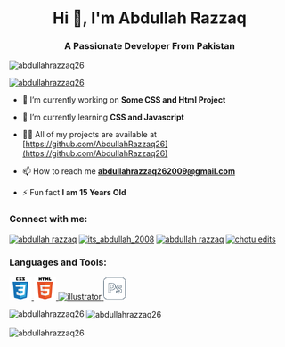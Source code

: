 <h1 align="center">Hi 👋, I'm Abdullah Razzaq</h1>
<h3 align="center">A Passionate Developer From Pakistan</h3>

<p align="left"> <img src="https://komarev.com/ghpvc/?username=abdullahrazzaq26&label=Profile%20views&color=0e75b6&style=flat" alt="abdullahrazzaq26" /> </p>

<p align="left"> <a href="https://github.com/ryo-ma/github-profile-trophy"><img src="https://github-profile-trophy.vercel.app/?username=abdullahrazzaq26" alt="abdullahrazzaq26" /></a> </p>

- 🔭 I’m currently working on **Some CSS and Html Project**

- 🌱 I’m currently learning **CSS and Javascript**

- 👨‍💻 All of my projects are available at [https://github.com/AbdullahRazzaq26](https://github.com/AbdullahRazzaq26)

- 📫 How to reach me **abdullahrazzaq262009@gmail.com**

- ⚡ Fun fact **I am 15 Years Old**

<h3 align="left">Connect with me:</h3>
<p align="left">
<a href="https://fb.com/abdullah razzaq" target="blank"><img align="center" src="https://raw.githubusercontent.com/rahuldkjain/github-profile-readme-generator/master/src/images/icons/Social/facebook.svg" alt="abdullah razzaq" height="30" width="40" /></a>
<a href="https://instagram.com/its_abdullah_2008" target="blank"><img align="center" src="https://raw.githubusercontent.com/rahuldkjain/github-profile-readme-generator/master/src/images/icons/Social/instagram.svg" alt="its_abdullah_2008" height="30" width="40" /></a>
<a href="https://www.behance.net/abdullah razzaq" target="blank"><img align="center" src="https://raw.githubusercontent.com/rahuldkjain/github-profile-readme-generator/master/src/images/icons/Social/behance.svg" alt="abdullah razzaq" height="30" width="40" /></a>
<a href="https://www.youtube.com/c/chotu edits" target="blank"><img align="center" src="https://raw.githubusercontent.com/rahuldkjain/github-profile-readme-generator/master/src/images/icons/Social/youtube.svg" alt="chotu edits" height="30" width="40" /></a>
</p>

<h3 align="left">Languages and Tools:</h3>
<p align="left"> <a href="https://www.w3schools.com/css/" target="_blank" rel="noreferrer"> <img src="https://raw.githubusercontent.com/devicons/devicon/master/icons/css3/css3-original-wordmark.svg" alt="css3" width="40" height="40"/> </a> <a href="https://www.w3.org/html/" target="_blank" rel="noreferrer"> <img src="https://raw.githubusercontent.com/devicons/devicon/master/icons/html5/html5-original-wordmark.svg" alt="html5" width="40" height="40"/> </a> <a href="https://www.adobe.com/in/products/illustrator.html" target="_blank" rel="noreferrer"> <img src="https://www.vectorlogo.zone/logos/adobe_illustrator/adobe_illustrator-icon.svg" alt="illustrator" width="40" height="40"/> </a> <a href="https://www.photoshop.com/en" target="_blank" rel="noreferrer"> <img src="https://raw.githubusercontent.com/devicons/devicon/master/icons/photoshop/photoshop-line.svg" alt="photoshop" width="40" height="40"/> </a> </p>

<p><img align="left" src="https://github-readme-stats.vercel.app/api/top-langs?username=abdullahrazzaq26&show_icons=true&locale=en&layout=compact" alt="abdullahrazzaq26" /></p>

<p>&nbsp;<img align="center" src="https://github-readme-stats.vercel.app/api?username=abdullahrazzaq26&show_icons=true&locale=en" alt="abdullahrazzaq26" /></p>

<p><img align="center" src="https://github-readme-streak-stats.herokuapp.com/?user=abdullahrazzaq26&" alt="abdullahrazzaq26" /></p>
